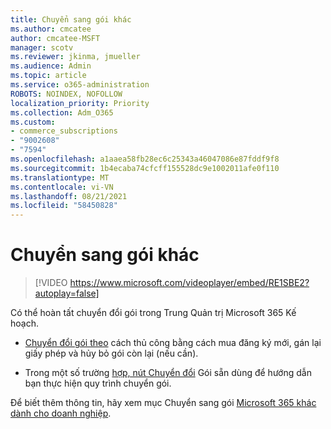 ```yaml
---
title: Chuyển sang gói khác
ms.author: cmcatee
author: cmcatee-MSFT
manager: scotv
ms.reviewer: jkinma, jmueller
ms.audience: Admin
ms.topic: article
ms.service: o365-administration
ROBOTS: NOINDEX, NOFOLLOW
localization_priority: Priority
ms.collection: Adm_O365
ms.custom:
- commerce_subscriptions
- "9002608"
- "7594"
ms.openlocfilehash: a1aaea58fb28ec6c25343a46047086e87fddf9f8
ms.sourcegitcommit: 1b4ecaba74cfcff155528dc9e1002011afe0f110
ms.translationtype: MT
ms.contentlocale: vi-VN
ms.lasthandoff: 08/21/2021
ms.locfileid: "58450828"
---
```

# <a name="switch-to-a-different-plan"></a>Chuyển sang gói khác

> [!VIDEO https://www.microsoft.com/videoplayer/embed/RE1SBE2?autoplay=false]

Có thể hoàn tất chuyển đổi gói trong Trung Quản trị Microsoft 365 Kế hoạch.

- [Chuyển đổi gói theo](https://docs.microsoft.com/microsoft-365/commerce/subscriptions/switch-plans-manually) cách thủ công bằng cách mua đăng ký mới, gán lại giấy phép và hủy bỏ gói còn lại (nếu cần).

- Trong một số trường [hợp, nút Chuyển đổi](https://docs.microsoft.com/microsoft-365/commerce/subscriptions/switch-to-a-different-plan#use-the-switch-plans-button) Gói sẵn dùng để hướng dẫn bạn thực hiện quy trình chuyển gói.

Để biết thêm thông tin, hãy xem mục Chuyển sang gói [Microsoft 365 khác dành cho doanh nghiệp](https://docs.microsoft.com/microsoft-365/commerce/subscriptions/switch-to-a-different-plan).
